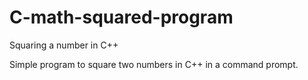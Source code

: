# C-math-squared-program
Squaring a number in C++

Simple program to square two numbers in C++ in a command prompt.
